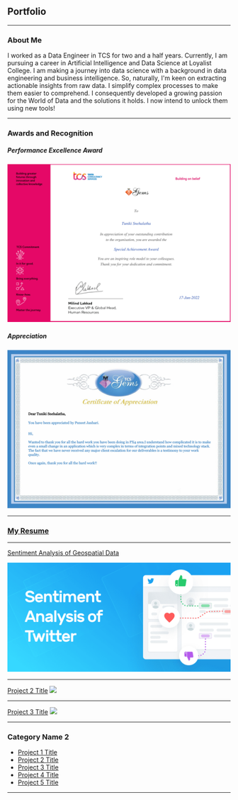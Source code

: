 ## Portfolio
---

### About Me

I worked as a Data Engineer in TCS for two and a half years. Currently, I am pursuing a career in Artificial Intelligence and Data Science at Loyalist College. I am making a journey into data science with a background in data engineering and business intelligence. So, naturally, I'm keen on extracting actionable insights from raw data. I simplify complex processes to make them easier to comprehend. I consequently developed a growing passion for the World of Data and the solutions it holds. I now intend to unlock them using new tools!

---

### Awards and Recognition

##### Performance Excellence Award
<img src="images/Special_Achievement_Award.jpg?raw=true"/>

##### Appreciation
<img src="images/Puneet_Appreciation.jpg?raw=true"/>

---

### [My Resume](/pdf/SnehalathaTuniki_Resume.pdf)

---

[Sentiment Analysis of Geospatial Data](https://github.com/snehalathatuniki/Twitter_Sentimental_Analysis)

<img src="https://github.com/snehalathatuniki/snehalathatuniki.github.io/blob/master/images/Sentiment-analysis-of-Twitter-Social.png?raw=true"/>

---
[Project 2 Title](/pdf/sample_presentation.pdf)
<img src="images/dummy_thumbnail.jpg?raw=true"/>

---
[Project 3 Title](http://example.com/)
<img src="images/dummy_thumbnail.jpg?raw=true"/>

---

### Category Name 2

- [Project 1 Title](http://example.com/)
- [Project 2 Title](http://example.com/)
- [Project 3 Title](http://example.com/)
- [Project 4 Title](http://example.com/)
- [Project 5 Title](http://example.com/)

---





